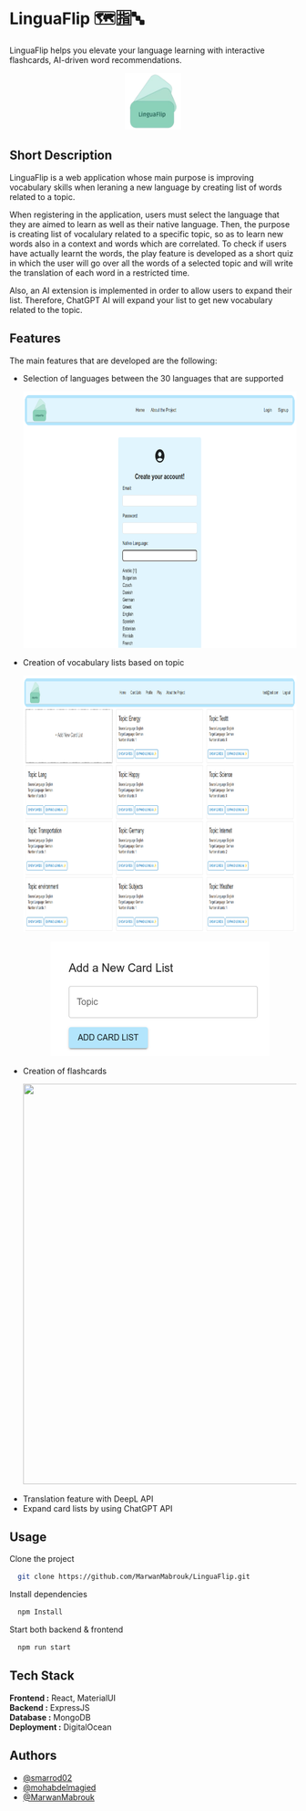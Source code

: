 
# LinguaFlip 🗺️🈯🔤
LinguaFlip helps you elevate your language learning with interactive flashcards, AI-driven word recommendations. 

<p align="center">
  <img src="assets\LinguaFlip.png" alt="Logo" width="100" height="100">

## Short Description
LinguaFlip is a web application whose main purpose is improving vocabulary skills when leraning a new language by creating list of words related to a topic. 

When registering in the application, users must select the language that they are aimed to learn as well as their native language. Then, the purpose is creating list of vocalulary related to a specific topic, so as to learn new words also in a context and words which are correlated. To check if users have actually learnt the words, the play feature is developed as a short quiz in which the user will go over all the words of a selected topic and will write the translation of each word in a restricted time.

Also, an AI extension is implemented in order to allow users to expand their list. Therefore, ChatGPT AI will expand your list to get new vocabulary related to the topic.

## Features
The main features that are developed are the following:
- Selection of languages between the 30 languages that are supported
  <p align="center">
    <img src="assets\signup.png" width="750" height="450">
- Creation of vocabulary lists based on topic
   <p align="center">
    <img src="assets\cardlists.png" width="750" height="450">
  <p align="center">
    <img src="assets\addCardList.png" width="384" height="201">
- Creation of flashcards
  <p align="center">
    <img src="assets\cardListTopic.png" width="1337" height="702">
- Translation feature with DeepL API
- Expand card lists by using ChatGPT API



## Usage

Clone the project

```bash
  git clone https://github.com/MarwanMabrouk/LinguaFlip.git
```

Install dependencies

```bash
  npm Install
```


Start both backend & frontend

```bash
  npm run start
```


## Tech Stack


**Frontend :** React, MaterialUI \
**Backend :** ExpressJS \
**Database :** MongoDB\
**Deployment :** DigitalOcean



## Authors

- [@smarrod02](https://github.com/smarrod02)
- [@mohabdelmagied](https://github.com/mohabdelmagied)
- [@MarwanMabrouk](https://github.com/MarwanMabrouk)

